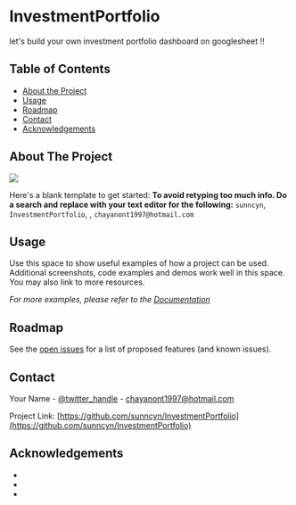 # InvestmentPortfolio
let's build your own investment portfolio dashboard on googlesheet !! 

<!-- TABLE OF CONTENTS -->
## Table of Contents

* [About the Project](#about-the-project)
* [Usage](#usage)
* [Roadmap](#roadmap)
* [Contact](#contact)
* [Acknowledgements](#acknowledgements)



<!-- ABOUT THE PROJECT -->
## About The Project

![](figures/overview_screenshot.png)

Here's a blank template to get started:
**To avoid retyping too much info. Do a search and replace with your text editor for the following:**
`sunncyn`, `InvestmentPortfolio`, , `chayanont1997@hotmail.com`


<!-- USAGE EXAMPLES -->
## Usage

Use this space to show useful examples of how a project can be used. Additional screenshots, code examples and demos work well in this space. You may also link to more resources.

_For more examples, please refer to the [Documentation](https://example.com)_



<!-- ROADMAP -->
## Roadmap

See the [open issues](https://github.com/sunncyn/InvestmentPortfolio/issues) for a list of proposed features (and known issues).




<!-- CONTACT -->
## Contact

Your Name - [@twitter_handle](https://twitter.com/twitter_handle) - chayanont1997@hotmail.com

Project Link: [https://github.com/sunncyn/InvestmentPortfolio](https://github.com/sunncyn/InvestmentPortfolio)



<!-- ACKNOWLEDGEMENTS -->
## Acknowledgements

* []()
* []()
* []()





<!-- MARKDOWN LINKS & IMAGES -->
<!-- https://www.markdownguide.org/basic-syntax/#reference-style-links -->
[product-screenshot]: images/screenshot.png

